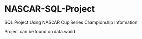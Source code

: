 # NASCAR-SQL-Project
SQL Project Using NASCAR Cup Series Championship Information

Project can be found on data.world
